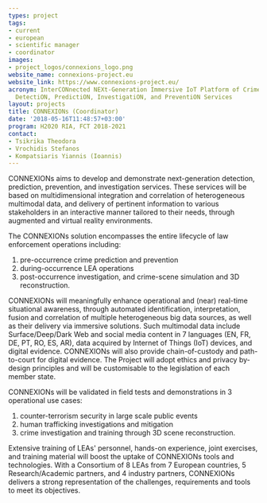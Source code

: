 ```yaml
---
types: project
tags:
- current
- european
- scientific manager
- coordinator
images:
- project_logos/connexions_logo.png
website_name: connexions-project.eu
website_link: https://www.connexions-project.eu/
acronym: InterCONnected NEXt-Generation Immersive IoT Platform of Crime and Terrorism
  DetectiON, PredictiON, InvestigatiON, and PreventiON Services
layout: projects
title: CONNEXIONs (Coordinator)
date: '2018-05-16T11:48:57+03:00'
program: H2020 RIA, FCT 2018-2021
contact: 
- Tsikrika Theodora
- Vrochidis Stefanos
- Kompatsiaris Yiannis (Ioannis)
---
```

<p>CONNEXIONs aims to develop and demonstrate next-generation detection, prediction, prevention, and investigation services. These services will be based on multidimensional integration and correlation of heterogeneous multimodal data, and delivery of pertinent information to various stakeholders in an interactive manner tailored to their needs, through augmented and virtual reality environments.</p>
<p>The CONNEXIONs solution encompasses the entire lifecycle of law enforcement operations including:</p>
<ol>
	<li>pre-occurrence crime prediction and prevention&nbsp;</li>
	<li>during-occurrence LEA operations</li>
	<li>post-occurrence investigation, and crime-scene simulation and 3D reconstruction.</li>
</ol>
<p>CONNEXIONs will meaningfully enhance operational and (near) real-time situational awareness, through automated identification, interpretation, fusion and correlation of multiple heterogeneous big data sources, as well as their delivery via immersive solutions. Such multimodal data include Surface/Deep/Dark Web and social media content in 7 languages (EN, FR, DE, PT, RO, ES, AR), data acquired by Internet of Things (IoT) devices, and digital evidence. CONNEXIONs will also provide chain-of-custody and path-to-court for digital evidence. The Project will adopt ethics and privacy by-design principles and will be customisable to the legislation of each member state.</p>
<p>CONNEXIONs will be validated in field tests and demonstrations in 3 operational use cases:</p>
<ol>
	<li>counter-terrorism security in large scale public events</li>
	<li>human trafficking investigations and mitigation</li>
	<li>crime investigation and training through 3D scene reconstruction.</li>
</ol>
<p>Extensive training of LEAs' personnel, hands-on experience, joint exercises, and training material will boost the uptake of CONNEXIONs tools and technologies. With a Consortium of 8 LEAs from 7 European countries, 5 Research/Academic partners, and 4 industry partners, CONNEXIONs delivers a strong representation of the challenges, requirements and tools to meet its objectives.</p>
